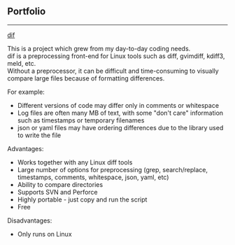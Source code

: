 ## Portfolio

---

[dif](https://github.com/koknat/dif)

This is a project which grew from my day-to-day coding needs.<br>
dif is a preprocessing front-end for Linux tools such as diff, gvimdiff, kdiff3, meld, etc.<br>
Without a preprocessor, it can be difficult and time-consuming to visually compare large files because of formatting differences.

For example:
* Different versions of code may differ only in comments or whitespace
* Log files are often many MB of text, with some "don't care" information such as timestamps or temporary filenames
* json or yaml files may have ordering differences due to the library used to write the file

Advantages:
* Works together with any Linux diff tools
* Large number of options for preprocessing (grep, search/replace, timestamps, comments, whitespace, json, yaml, etc)
* Ability to compare directories
* Supports SVN and Perforce
* Highly portable - just copy and run the script
* Free

Disadvantages:
* Only runs on Linux

